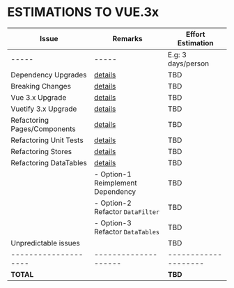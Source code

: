 # ESTIMATIONS TO VUE.3x

| Issue                        | Remarks                           | Effort Estimation    |
| ---------------------------- | --------------------------------- | -------------------- |
| -----                        | -----                             | E.g: 3 days/person   |
| Dependency Upgrades          | [details](DEPENDENCY-UPGRADES.md) | TBD                  |
| Breaking Changes             | [details](BREAKING-CHANGES.md)    | TBD                  |
| Vue 3.x Upgrade              | [details](VUE3-UPGRADE.md)        | TBD                  |
| Vuetify 3.x Upgrade          | [details](VUETIFY-UPGRADE.md)     | TBD                  |
| Refactoring Pages/Components | [details](FilesToBeRefactored.md) | TBD                  |
| Refactoring Unit Tests       | [details](TESTING.md)             | TBD                  |
| Refactoring Stores           | [details](STORE-REFACTORING.md)   | TBD                  |
| Refactoring DataTables       | [details](DATA-TABLES.md)         | TBD                  |
|                              | - Option-1 Reimplement Dependency | TBD                  |
|                              | - Option-2 Refactor `DataFilter`  | TBD                  |
|                              | - Option-3 Refactor `DataTables`  | TBD                  |
| Unpredictable issues         |                                   | TBD                  |
| --------------------         | --------------------              | -------------------- |
| **TOTAL**                    |                                   | **TBD**              |
